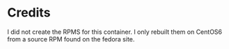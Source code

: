 Credits
====

I did not create the RPMS for this container.  I only rebuilt them on CentOS6 from a source RPM found on the fedora site.


